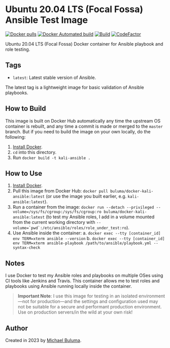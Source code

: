 # Ubuntu 20.04 LTS (Focal Fossa) Ansible Test Image

[![Docker pulls](https://img.shields.io/docker/pulls/buluma/docker-kali-ansible)](https://hub.docker.com/r/buluma/docker-kali-ansible/) [![Docker Automated build](https://img.shields.io/docker/automated/buluma/docker-kali-ansible.svg?maxAge=2592000)](https://hub.docker.com/r/buluma/docker-kali-ansible/) [![Build](https://github.com/buluma/docker-kali-ansible/actions/workflows/build.yml/badge.svg)](https://github.com/buluma/docker-kali-ansible/actions/workflows/build.yml) [![CodeFactor](https://www.codefactor.io/repository/github/buluma/docker-kali-ansible/badge)](https://www.codefactor.io/repository/github/buluma/docker-kali-ansible)

Ubuntu 20.04 LTS (Focal Fossa) Docker container for Ansible playbook and role testing.

## Tags

  - `latest`: Latest stable version of Ansible.

The latest tag is a lightweight image for basic validation of Ansible playbooks.

## How to Build

This image is built on Docker Hub automatically any time the upstream OS container is rebuilt, and any time a commit is made or merged to the `master` branch. But if you need to build the image on your own locally, do the following:

  1. [Install Docker](https://docs.docker.com/install/).
  2. `cd` into this directory.
  3. Run `docker build -t kali-ansible .`

## How to Use

  1. [Install Docker](https://docs.docker.com/engine/installation/).
  2. Pull this image from Docker Hub: `docker pull buluma/docker-kali-ansible:latest` (or use the image you built earlier, e.g. `kali-ansible:latest`).
  3. Run a container from the image: `docker run --detach --privileged --volume=/sys/fs/cgroup:/sys/fs/cgroup:ro buluma/docker-kali-ansible:latest` (to test my Ansible roles, I add in a volume mounted from the current working directory with ``--volume=`pwd`:/etc/ansible/roles/role_under_test:ro``).
  4. Use Ansible inside the container:
    a. `docker exec --tty [container_id] env TERM=xterm ansible --version`
    b. `docker exec --tty [container_id] env TERM=xterm ansible-playbook /path/to/ansible/playbook.yml --syntax-check`

## Notes

I use Docker to test my Ansible roles and playbooks on multiple OSes using CI tools like Jenkins and Travis. This container allows me to test roles and playbooks using Ansible running locally inside the container.

> **Important Note**: I use this image for testing in an isolated environment—not for production—and the settings and configuration used may not be suitable for a secure and performant production environment. Use on production servers/in the wild at your own risk!

## Author

Created in 2023 by [Michael Buluma](https://www.buluma.github.io/).

